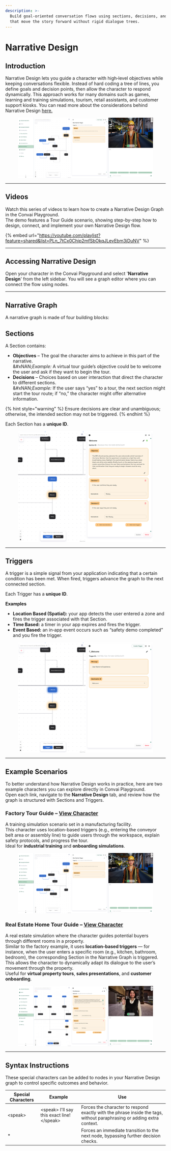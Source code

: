 ```yaml
---
description: >-
  Build goal‑oriented conversation flows using sections, decisions, and triggers
  that move the story forward without rigid dialogue trees.
---
```


# Narrative Design

## Introduction

Narrative Design lets you guide a character with high‑level objectives while keeping conversations flexible. Instead of hard coding a tree of lines, you define goals and decision points, then allow the character to respond dynamically. This approach works for many domains such as games, learning and training simulations, tourism, retail assistants, and customer support kiosks. You can read more about the considerations behind Narrative Design [here.](https://convai.com/blog/convai-narrative-design)

<figure><img src="../../.gitbook/assets/image (15).png" alt=""><figcaption></figcaption></figure>

***

## Videos

Watch this series of videos to learn how to create a Narrative Design Graph in the Convai Playground.\
The demo features a Tour Guide scenario, showing step-by-step how to design, connect, and implement your own Narrative Design flow.

{% embed url="https://youtube.com/playlist?feature=shared&list=PLn_7tCx0Chip2mfSbOkqJLevEbm3jDuNV" %}

***

## Accessing Narrative Design

Open your character in the Convai Playground and select '**Narrative Design**' from the left sidebar. You will see a graph editor where you can connect the flow using nodes.

***

## Narrative Graph

A narrative graph is made of four building blocks:

## Sections

A Section contains:

* **Objectives** – The goal the character aims to achieve in this part of the narrative.\
  &#xNAN;_&#x45;xample:_ A virtual tour guide’s objective could be to welcome the user and ask if they want to begin the tour.
* **Decisions** – Choices based on user interaction that direct the character to different sections.\
  &#xNAN;_&#x45;xample:_ If the user says “yes” to a tour, the next section might start the tour route; if “no,” the character might offer alternative information.

{% hint style="warning" %}
Ensure decisions are clear and unambiguous; otherwise, the intended section may not be triggered.
{% endhint %}

Each Section has a **unique ID**.

<figure><img src="../../.gitbook/assets/image (17).png" alt=""><figcaption></figcaption></figure>

***

## Triggers

A trigger is a simple signal from your application indicating that a certain condition has been met. When fired, triggers advance the graph to the next connected section.

Each Trigger has a **unique ID**.

**Examples**

* **Location Based (Spatial):** your app detects the user entered a zone and fires the trigger associated with that Section.
* **Time Based:** a timer in your app expires and fires the trigger.
* **Event Based:** an in‑app event occurs such as “safety demo completed” and you fire the trigger.

<figure><img src="../../.gitbook/assets/image (18).png" alt=""><figcaption></figcaption></figure>

***

## Example Scenarios

To better understand how Narrative Design works in practice, here are two example characters you can explore directly in Convai Playground.\
Open each link, navigate to the **Narrative Design** tab, and review how the graph is structured with Sections and Triggers.

### Factory Tour Guide – [View Character](https://convai.com/pipeline/dashboard/character?id=8cd9fa0c-384b-11ef-a852-42010a7be00e)

A training simulation scenario set in a manufacturing facility.\
This character uses location-based triggers (e.g., entering the conveyor belt area or assembly line) to guide users through the workspace, explain safety protocols, and progress the tour.\
Ideal for **industrial training** and **onboarding simulations**.

<figure><img src="../../.gitbook/assets/image (15).png" alt=""><figcaption></figcaption></figure>

### Real Estate Home Tour Guide – [View Character](https://convai.com/pipeline/dashboard/character?id=4d31ce84-8c6a-11ef-bc7a-42010a7be011)

A real estate simulation where the character guides potential buyers through different rooms in a property.\
Similar to the factory example, it uses **location-based triggers** — for instance, when the user enters a specific room (e.g., kitchen, bathroom, bedroom), the corresponding Section in the Narrative Graph is triggered.\
This allows the character to dynamically adapt its dialogue to the user’s movement through the property.\
Useful for **virtual property tours**, **sales presentations**, and **customer onboarding**.

<figure><img src="../../.gitbook/assets/image (16).png" alt=""><figcaption></figcaption></figure>

***

## Syntax Instructions

These special characters can be added to nodes in your Narrative Design graph to control specific outcomes and behavior.

| Special Characters | Example                                      | Use                                                                                                                    |
| ------------------ | -------------------------------------------- | ---------------------------------------------------------------------------------------------------------------------- |
| \<speak>           | \<speak> I'll say this exact line! \</speak> | Forces the character to respond exactly with the phrase inside the tags, without paraphrasing or adding extra context. |
| \*                 |                                              | Forces an immediate transition to the next node, bypassing further decision checks.                                    |
